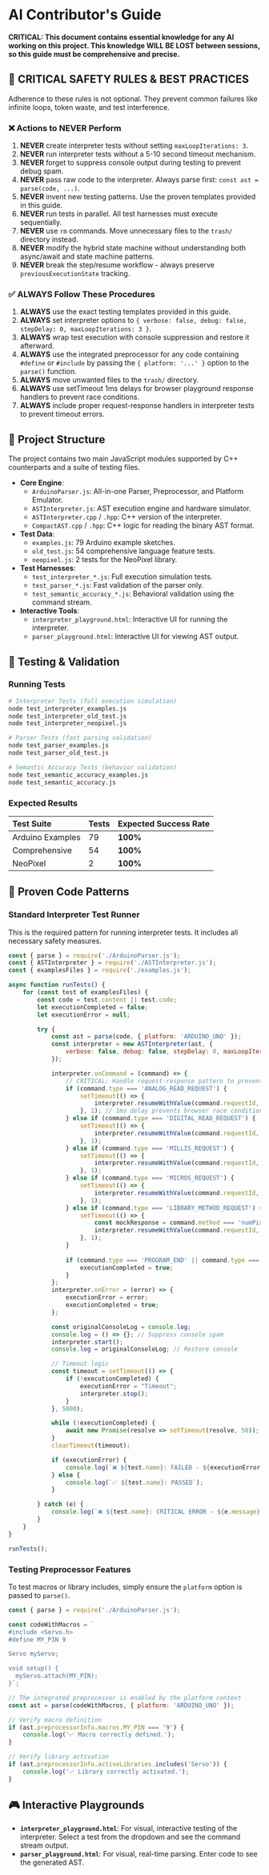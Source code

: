 # AI Contributor's Guide

**CRITICAL: This document contains essential knowledge for any AI working on this project. This knowledge WILL BE LOST between sessions, so this guide must be comprehensive and precise.**

## 🚨 CRITICAL SAFETY RULES & BEST PRACTICES

Adherence to these rules is not optional. They prevent common failures like infinite loops, token waste, and test interference.

### **❌ Actions to NEVER Perform**

1.  **NEVER** create interpreter tests without setting `maxLoopIterations: 3`.
2.  **NEVER** run interpreter tests without a 5-10 second timeout mechanism.
3.  **NEVER** forget to suppress console output during testing to prevent debug spam.
4.  **NEVER** pass raw code to the interpreter. Always parse first: `const ast = parse(code, ...)`.
5.  **NEVER** invent new testing patterns. Use the proven templates provided in this guide.
6.  **NEVER** run tests in parallel. All test harnesses must execute sequentially.
7.  **NEVER** use `rm` commands. Move unnecessary files to the `trash/` directory instead.
8.  **NEVER** modify the hybrid state machine without understanding both async/await and state machine patterns.
9.  **NEVER** break the step/resume workflow - always preserve `previousExecutionState` tracking.

### **✅ ALWAYS Follow These Procedures**

1.  **ALWAYS** use the exact testing templates provided in this guide.
2.  **ALWAYS** set interpreter options to `{ verbose: false, debug: false, stepDelay: 0, maxLoopIterations: 3 }`.
3.  **ALWAYS** wrap test execution with console suppression and restore it afterward.
4.  **ALWAYS** use the integrated preprocessor for any code containing `#define` or `#include` by passing the `{ platform: '...' }` option to the `parse()` function.
5.  **ALWAYS** move unwanted files to the `trash/` directory.
6.  **ALWAYS** use setTimeout 1ms delays for browser playground response handlers to prevent race conditions.
7.  **ALWAYS** include proper request-response handlers in interpreter tests to prevent timeout errors.

## 📁 Project Structure

The project contains two main JavaScript modules supported by C++ counterparts and a suite of testing files.

-   **Core Engine**:
    -   `ArduinoParser.js`: All-in-one Parser, Preprocessor, and Platform Emulator.
    -   `ASTInterpreter.js`: AST execution engine and hardware simulator.
    -   `ASTInterpreter.cpp` / `.hpp`: C++ version of the interpreter.
    -   `CompactAST.cpp` / `.hpp`: C++ logic for reading the binary AST format.
-   **Test Data**:
    -   `examples.js`: 79 Arduino example sketches.
    -   `old_test.js`: 54 comprehensive language feature tests.
    -   `neopixel.js`: 2 tests for the NeoPixel library.
-   **Test Harnesses**:
    -   `test_interpreter_*.js`: Full execution simulation tests.
    -   `test_parser_*.js`: Fast validation of the parser only.
    -   `test_semantic_accuracy_*.js`: Behavioral validation using the command stream.
-   **Interactive Tools**:
    -   `interpreter_playground.html`: Interactive UI for running the interpreter.
    -   `parser_playground.html`: Interactive UI for viewing AST output.

## 🧪 Testing & Validation

### **Running Tests**

```bash
# Interpreter Tests (full execution simulation)
node test_interpreter_examples.js
node test_interpreter_old_test.js
node test_interpreter_neopixel.js

# Parser Tests (fast parsing validation)
node test_parser_examples.js
node test_parser_old_test.js

# Semantic Accuracy Tests (behavior validation)
node test_semantic_accuracy_examples.js
node test_semantic_accuracy.js
```

### **Expected Results**

| Test Suite | Tests | Expected Success Rate |
| :--- | :--- | :--- |
| Arduino Examples | 79 | **100%** |
| Comprehensive | 54 | **100%** |
| NeoPixel | 2 | **100%** |

## 🔧 Proven Code Patterns

### **Standard Interpreter Test Runner**

This is the required pattern for running interpreter tests. It includes all necessary safety measures.

```javascript
const { parse } = require('./ArduinoParser.js');
const { ASTInterpreter } = require('./ASTInterpreter.js');
const { examplesFiles } = require('./examples.js');

async function runTests() {
    for (const test of examplesFiles) {
        const code = test.content || test.code;
        let executionCompleted = false;
        let executionError = null;

        try {
            const ast = parse(code, { platform: 'ARDUINO_UNO' });
            const interpreter = new ASTInterpreter(ast, {
                verbose: false, debug: false, stepDelay: 0, maxLoopIterations: 3
            });

            interpreter.onCommand = (command) => {
                // CRITICAL: Handle request-response pattern to prevent timeouts
                if (command.type === 'ANALOG_READ_REQUEST') {
                    setTimeout(() => {
                        interpreter.resumeWithValue(command.requestId, Math.floor(Math.random() * 1024));
                    }, 1); // 1ms delay prevents browser race conditions
                } else if (command.type === 'DIGITAL_READ_REQUEST') {
                    setTimeout(() => {
                        interpreter.resumeWithValue(command.requestId, Math.random() > 0.5 ? 1 : 0);
                    }, 1);
                } else if (command.type === 'MILLIS_REQUEST') {
                    setTimeout(() => {
                        interpreter.resumeWithValue(command.requestId, Date.now() % 100000);
                    }, 1);
                } else if (command.type === 'MICROS_REQUEST') {
                    setTimeout(() => {
                        interpreter.resumeWithValue(command.requestId, Date.now() * 1000 % 1000000);
                    }, 1);
                } else if (command.type === 'LIBRARY_METHOD_REQUEST') {
                    setTimeout(() => {
                        const mockResponse = command.method === 'numPixels' ? 60 : 0;
                        interpreter.resumeWithValue(command.requestId, mockResponse);
                    }, 1);
                }
                
                if (command.type === 'PROGRAM_END' || command.type === 'ERROR') {
                    executionCompleted = true;
                }
            };
            interpreter.onError = (error) => {
                executionError = error;
                executionCompleted = true;
            };

            const originalConsoleLog = console.log;
            console.log = () => {}; // Suppress console spam
            interpreter.start();
            console.log = originalConsoleLog; // Restore console

            // Timeout logic
            const timeout = setTimeout(() => {
                if (!executionCompleted) {
                    executionError = "Timeout";
                    interpreter.stop();
                }
            }, 5000);

            while (!executionCompleted) {
                await new Promise(resolve => setTimeout(resolve, 50));
            }
            clearTimeout(timeout);

            if (executionError) {
                console.log(`❌ ${test.name}: FAILED - ${executionError}`);
            } else {
                console.log(`✅ ${test.name}: PASSED`);
            }

        } catch (e) {
            console.log(`❌ ${test.name}: CRITICAL ERROR - ${e.message}`);
        }
    }
}

runTests();
```

### **Testing Preprocessor Features**

To test macros or library includes, simply ensure the `platform` option is passed to `parse()`.

```javascript
const { parse } = require('./ArduinoParser.js');

const codeWithMacros = `
#include <Servo.h>
#define MY_PIN 9

Servo myServo;

void setup() {
  myServo.attach(MY_PIN);
}`;

// The integrated preprocessor is enabled by the platform context
const ast = parse(codeWithMacros, { platform: 'ARDUINO_UNO' });

// Verify macro definition
if (ast.preprocessorInfo.macros.MY_PIN === '9') {
    console.log('✅ Macro correctly defined.');
}

// Verify library activation
if (ast.preprocessorInfo.activeLibraries.includes('Servo')) {
    console.log('✅ Library correctly activated.');
}
```

## 🎮 Interactive Playgrounds

-   **`interpreter_playground.html`**: For visual, interactive testing of the interpreter. Select a test from the dropdown and see the command stream output.
-   **`parser_playground.html`**: For visual, real-time parsing. Enter code to see the generated AST.